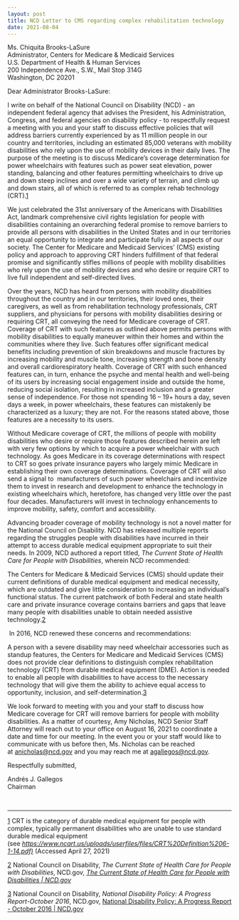 ```yaml
---
layout: post
title: NCD Letter to CMS regarding complex rehabilitation technology
date: 2021-08-04
---
```

Ms. Chiquita Brooks-LaSure\
Administrator, Centers for Medicare & Medicaid Services\
U.S. Department of Health & Human Services\
200 Independence Ave., S.W., Mail Stop 314G\
Washington, DC 20201

Dear Administrator Brooks-LaSure:

I write on behalf of the National Council on Disability (NCD) - an independent federal agency that advises the President, his Administration, Congress, and federal agencies on disability policy - to respectfully request a meeting with you and your staff to discuss effective policies that will address barriers currently experienced by as 11 million people in our country and territories, including an estimated 85,000 veterans with mobility disabilities who rely upon the use of mobility devices in their daily lives. The purpose of the meeting is to discuss Medicare’s coverage determination for power wheelchairs with features such as power seat elevation, power standing, balancing and other features permitting wheelchairs to drive up and down steep inclines and over a wide variety of terrain, and climb up and down stairs, all of which is referred to as complex rehab technology (CRT).[1](https://ncd.gov/publications/2021/ncd-letter-cms-regarding-complex-rehabilitation-technology#_ftn1)

We just celebrated the 31st anniversary of the Americans with Disabilities Act, landmark comprehensive civil rights legislation for people with disabilities containing an overarching federal promise to remove barriers to provide all persons with disabilities in the United States and in our territories an equal opportunity to integrate and participate fully in all aspects of our society. The Center for Medicare and Medicaid Services’ (CMS) existing policy and approach to approving CRT hinders fulfillment of that federal promise and significantly stifles millions of people with mobility disabilities who rely upon the use of mobility devices and who desire or require CRT to live full independent and self-directed lives.

Over the years, NCD has heard from persons with mobility disabilities throughout the country and in our territories, their loved ones, their caregivers, as well as from rehabilitation technology professionals, CRT suppliers, and physicians for persons with mobility disabilities desiring or requiring CRT, all conveying the need for Medicare coverage of CRT. Coverage of CRT with such features as outlined above permits persons with mobility disabilities to equally maneuver within their homes and within the communities where they live. Such features offer significant medical benefits including prevention of skin breakdowns and muscle fractures by increasing mobility and muscle tone, increasing strength and bone density and overall cardiorespiratory health. Coverage of CRT with such enhanced features can, in turn, enhance the psyche and mental health and well-being of its users by increasing social engagement inside and outside the home, reducing social isolation, resulting in increased inclusion and a greater sense of independence. For those not spending 16 – 19+ hours a day, seven days a week, in power wheelchairs, these features can mistakenly be characterized as a luxury; they are not. For the reasons stated above, those features are a necessity to its users.

Without Medicare coverage of CRT, the millions of people with mobility disabilities who desire or require those features described herein are left with very few options by which to acquire a power wheelchair with such technology. As goes Medicare in its coverage determinations with respect to CRT so goes private insurance payers who largely mimic Medicare in establishing their own coverage determinations. Coverage of CRT will also send a signal to  manufacturers of such power wheelchairs and incentivize them to invest in research and development to enhance the technology in existing wheelchairs which, heretofore, has changed very little over the past four decades. Manufacturers will invest in technology enhancements to improve mobility, safety, comfort and accessibility.

Advancing broader coverage of mobility technology is not a novel matter for the National Council on Disability. NCD has released multiple reports regarding the struggles people with disabilities have incurred in their attempt to access durable medical equipment appropriate to suit their needs. In 2009, NCD authored a report titled, *The Current State of Health Care for People with Disabilities*, wherein NCD recommended:

The Centers for Medicare & Medicaid Services (CMS) should update their current definitions of durable medical equipment and medical necessity, which are outdated and give little consideration to increasing an individual’s functional status. The current patchwork of both Federal and state health care and private insurance coverage contains barriers and gaps that leave many people with disabilities unable to obtain needed assistive technology.[2](https://ncd.gov/publications/2021/ncd-letter-cms-regarding-complex-rehabilitation-technology#_ftn2)

 In 2016, NCD renewed these concerns and recommendations:

A person with a severe disability may need wheelchair accessories such as standup features, the Centers for Medicare and Medicaid Services (CMS) does not provide clear definitions to distinguish complex rehabilitation technology (CRT) from durable medical equipment (DME). Action is needed to enable all people with disabilities to have access to the necessary technology that will give them the ability to achieve equal access to opportunity, inclusion, and self-determination.[3](https://ncd.gov/publications/2021/ncd-letter-cms-regarding-complex-rehabilitation-technology#_ftn3)

We look forward to meeting with you and your staff to discuss how Medicare coverage for CRT will remove barriers for people with mobility disabilities. As a matter of courtesy, Amy Nicholas, NCD Senior Staff Attorney will reach out to your office on August 16, 2021 to coordinate a date and time for our meeting. In the event you or your staff would like to communicate with us before then, Ms. Nicholas can be reached at [anicholas@ncd.gov](mailto:anicholas@ncd.gov) and you may reach me at [agallegos@ncd.gov](mailto:agallegos@ncd.gov).

Respectfully submitted,

Andrés J. Gallegos\
Chairman

 

- - -

[1](https://ncd.gov/publications/2021/ncd-letter-cms-regarding-complex-rehabilitation-technology#_ftnref1) CRT is the category of durable medical equipment for people with complex, typically permanent disabilities who are unable to use standard durable medical equipment (see *<https://www.ncart.us/uploads/userfiles/files/CRT%20Definition%206-1-14.pdf)>* (Accessed April 27, 2021)

[2](https://ncd.gov/publications/2021/ncd-letter-cms-regarding-complex-rehabilitation-technology#_ftnref2) National Council on Disability, *The Current State of Health Care for People with Disabilities*, NCD.gov, *[The Current State of Health Care for People with Disabilities | NCD.gov](https://ncd.gov/publications/2009/Sept302009)*

[3](https://ncd.gov/publications/2021/ncd-letter-cms-regarding-complex-rehabilitation-technology#_ftnref3) National Council on Disability, *National Disability Policy: A Progress Report-October 2016*, NCD.gov, [National Disability Policy: A Progress Report - October 2016 | NCD.gov](https://ncd.gov/progressreport/2016/progress-report-october-2016)
